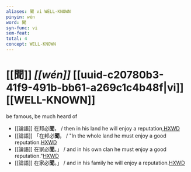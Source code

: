 ```yaml
---
aliases: 聞 vi WELL-KNOWN
pinyin: wén
word: 聞
syn-func: vi
sem-feat: 
total: 4
concept: WELL-KNOWN 
---
```

# [[聞]] *[[wén]]*  [[uuid-c20780b3-41f9-491b-bb61-a269c1c4b48f|vi]] [[WELL-KNOWN]]
be famous, be much heard of
 - [[論語]] 在邦必**聞**， / then in his land he will enjoy a reputation,[HXWD](https://hxwd.org/textview.html?location=KR1h0004_tls_012-31a.21)
 - [[論語]] 「在邦必**聞**， / "In the whole land he must enjoy a good reputation.[HXWD](https://hxwd.org/textview.html?location=KR1h0004_tls_012-31a.8)
 - [[論語]] 在家必**聞**。」 / and in his own clan he must enjoy a good reputation."[HXWD](https://hxwd.org/textview.html?location=KR1h0004_tls_012-31a.9)
 - [[論語]] 在家必**聞**。」 / and in his family he will enjoy a reputation.[HXWD](https://hxwd.org/textview.html?location=KR1h0004_tls_012-32a.1)